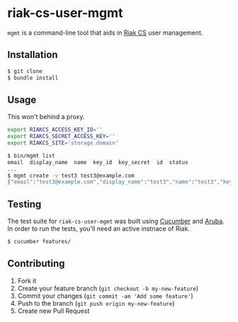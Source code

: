 # riak-cs-user-mgmt

`mgmt` is a command-line tool that aids in [Riak
CS](https://github.com/basho/riak_cs) user management.

## Installation

```bash
$ git clone
$ bundle install
```

## Usage

This won't behind a proxy.

```bash
export RIAKCS_ACCESS_KEY_ID=''
export RIAKCS_SECRET_ACCESS_KEY=''
export RIAKCS_SITE='storage.domain'

$ bin/mgmt list
email  display_name  name  key_id  key_secret  id  status
...
$ mgmt create -v test3 test3@example.com
{"email":"test3@example.com","display_name":"test3","name":"test3","key_id":"LLBMUDS0KC7D3VRV6PZS","key_secret":"NJKY-7bNU9d7G_EioIMj1UIV4qmM7Ov8ryhK1w==","id":"1270290a292867033583634dcf195d6387886e54cf91a1833fa6750b45ff72bd","status":"enabled"}
```

## Testing

The test suite for `riak-cs-user-mgmt` was built using
[Cucumber](https://github.com/cucumber/cucumber) and
[Aruba](https://github.com/cucumber/aruba). In order to run the tests, you'll
need an active instnace of Riak.

```bash
$ cucumber features/
```

## Contributing

1. Fork it
2. Create your feature branch (`git checkout -b my-new-feature`)
3. Commit your changes (`git commit -am 'Add some feature'`)
4. Push to the branch (`git push origin my-new-feature`)
5. Create new Pull Request
